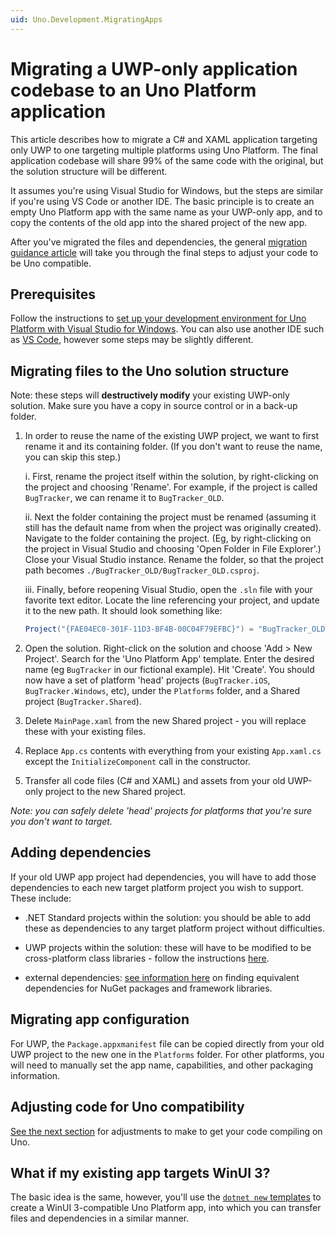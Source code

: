 ```yaml
---
uid: Uno.Development.MigratingApps
---
```


# Migrating a UWP-only application codebase to an Uno Platform application

This article describes how to migrate a C# and XAML application targeting only UWP to one targeting multiple platforms using Uno Platform. The final application codebase will share 99% of the same code with the original, but the solution structure will be different.

It assumes you're using Visual Studio for Windows, but the steps are similar if you're using VS Code or another IDE. The basic principle is to create an empty Uno Platform app with the same name as your UWP-only app, and to copy the contents of the old app into the shared project of the new app.

After you've migrated the files and dependencies, the general [migration guidance article](migrating-guidance.md) will take you through the final steps to adjust your code to be Uno compatible.

## Prerequisites

Follow the instructions to [set up your development environment for Uno Platform with Visual Studio for Windows](get-started-vs.md). You can also use another IDE such as [VS Code](get-started-vscode.md), however some steps may be slightly different.

## Migrating files to the Uno solution structure

Note: these steps will **destructively modify** your existing UWP-only solution. Make sure you have a copy in source control or in a back-up folder.

1. In order to reuse the name of the existing UWP project, we want to first rename it and its containing folder. (If you don't want to reuse the name, you can skip this step.)

    i. First, rename the project itself within the solution, by right-clicking on the project and choosing 'Rename'. For example, if the project is called `BugTracker`, we can rename it to `BugTracker_OLD`.

    ii. Next the folder containing the project must be renamed (assuming it still has the default name from when the project was originally created). Navigate to the folder containing the project. (Eg, by right-clicking on the project in Visual Studio and choosing 'Open Folder in File Explorer'.) Close your Visual Studio instance. Rename the folder, so that the project path becomes `./BugTracker_OLD/BugTracker_OLD.csproj`.

    iii. Finally, before reopening Visual Studio, open the `.sln` file with your favorite text editor. Locate the line referencing your project, and update it to the new path. It should look something like:

    ```csharp
    Project("{FAE04EC0-301F-11D3-BF4B-00C04F79EFBC}") = "BugTracker_OLD", "BugTracker_OLD\BugTracker_OLD.csproj", "{92E4C60C-336D-4DFB-B08D-80489617C1F2}"
    ```

1. Open the solution. Right-click on the solution and choose 'Add > New Project'. Search for the 'Uno Platform App' template. Enter the desired name (eg `BugTracker` in our fictional example). Hit 'Create'. You should now have a set of platform 'head' projects (`BugTracker.iOS`, `BugTracker.Windows`, etc), under the `Platforms` folder, and a Shared project (`BugTracker.Shared`).

1. Delete `MainPage.xaml` from the new Shared project - you will replace these with your existing files.

1. Replace `App.cs` contents with everything from your existing `App.xaml.cs` except the `InitializeComponent` call in the constructor.

1. Transfer all code files (C# and XAML) and assets from your old UWP-only project to the new Shared project.  

*Note: you can safely delete 'head' projects for platforms that you're sure you don't want to target.*

## Adding dependencies

If your old UWP app project had dependencies, you will have to add those dependencies to each new target platform project you wish to support. These include:

- .NET Standard projects within the solution: you should be able to add these as dependencies to any target platform project without difficulties.

- UWP projects within the solution: these will have to be modified to be cross-platform class libraries - follow the instructions [here](migrating-libraries.md).

- external dependencies: [see information here](migrating-before-you-start.md) on finding equivalent dependencies for NuGet packages and framework libraries.

## Migrating app configuration

For UWP, the `Package.appxmanifest` file can be copied directly from your old UWP project to the new one in the `Platforms` folder. For other platforms, you will need to manually set the app name, capabilities, and other packaging information.

## Adjusting code for Uno compatibility

[See the next section](migrating-guidance.md) for adjustments to make to get your code compiling on Uno.

## What if my existing app targets WinUI 3?

The basic idea is the same, however, you'll use the [`dotnet new` templates](get-started-dotnet-new.md) to create a WinUI 3-compatible Uno Platform app, into which you can transfer files and dependencies in a similar manner.
